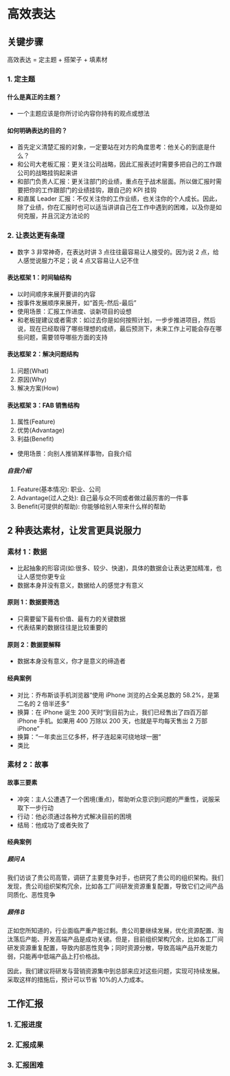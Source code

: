 # 高效表达

## 关键步骤

高效表达 = 定主题 + 搭架子 + 填素材

### 1. 定主题

#### 什么是真正的主题？

- 一个主题应该是你所讨论内容你持有的观点或想法

#### 如何明确表达的目的？

- 首先定义清楚汇报的对象，一定要站在对方的角度思考：他关心的到底是什么？
- 和公司大老板汇报：更关注公司战略，因此汇报表述时需要多把自己的工作跟公司的战略挂钩起来讲
- 和部门负责人汇报：更关注部门的业绩，重点在于战术层面。所以做汇报时需要把你的工作跟部门的业绩挂钩，跟自己的 KPI 挂钩
- 和直属 Leader 汇报：不仅关注你的工作业绩，也关注你的个人成长。因此，除了业绩，你在汇报时也可以适当讲讲自己在工作中遇到的困难，以及你是如何克服，并且沉淀方法论的

### 2. 让表达更有条理

- 数字 3 非常神奇，在表达时讲 3 点往往最容易让人接受的。因为说 2 点，给人感觉说服力不足；说 4 点又容易让人记不住

#### 表达框架 1：时间轴结构

- 以时间顺序来展开要讲的内容
- 按事件发展顺序来展开，如“首先-然后-最后”
- 使用场景：汇报工作进度、谈新项目的设想
- 和老板提建议或者需求：如过去你是如何按照计划，一步步推进项目，然后说，现在已经取得了哪些理想的成绩，最后预测下，未来工作上可能会存在哪些问题，需要领导哪些方面的支持

#### 表达框架 2：解决问题结构

1. 问题(What)
2. 原因(Why)
3. 解决方案(How)

#### 表达框架 3：FAB 销售结构

1. 属性(Feature)
2. 优势(Advantage)
3. 利益(Benefit)

- 使用场景：向别人推销某样事物，自我介绍

##### 自我介绍

1. Feature(基本情况): 职业、公司
2. Advantage(过人之处): 自己最与众不同或者做过最厉害的一件事
3. Benefit(可提供的帮助): 你能够给别人带来什么样的帮助

## 2 种表达素材，让发言更具说服力

### 素材 1：数据

- 比起抽象的形容词(如:很多、较少、快速)，具体的数据会让表达更加精准，也让人感觉你更专业
- 数据本身并没有意义，数据给人的感觉才有意义

#### 原则 1：数据要筛选

- 只需要留下最有价值、最有力的关键数据
- 代表结果的数据往往是比较重要的

#### 原则 2：数据要解释

- 数据本身没有意义，你才是意义的缔造者

#### 经典案例

- 对比：乔布斯谈手机浏览器“使用 iPhone 浏览的占全美总数的 58.2%，是第二名的 2 倍半还多”
- 换算：在 iPhone 诞生 200 天时“到目前为止，我们已经售出了四百万部 iPhone 手机。如果用 400 万除以 200 天，也就是平均每天售出 2 万部 iPhone”
- 换算：“一年卖出三亿多杯，杯子连起来可绕地球一圈”
- 类比

### 素材 2：故事

#### 故事三要素

- 冲突：主人公遭遇了一个困境(重点)，帮助听众意识到问题的严重性，说服采取下一步行动
- 行动：他必须通过各种方式解决目前的困境
- 结局：他成功了或者失败了

#### 经典案例

##### 顾问 A

我们访谈了贵公司高管，调研了主要竞争对手，也研究了贵公司的组织架构。我们发现，贵公司组织架构冗余，比如各工厂间研发资源重复配置，导致它们之间产品同质化、恶性竞争

##### 顾伟 B

正如您所知道的，行业面临严重产能过剩。贵公司要继续发展，优化资源配置、淘汰落后产能、开发高端产品是成功关键。但是，目前组织架构冗余，比如各工厂间研发资源重复配置，导致内部恶性竞争；同时资源分散，导致高端产品开发能力弱，只能再中低端产品上打价格战。

因此，我们建议将研发与营销资源集中到总部来应对这些问题，实现可持续发展。采取这样的措施后，预计可以节省 10%的人力成本。

## 工作汇报

### 1. 汇报进度

### 2. 汇报成果

### 3. 汇报困难
